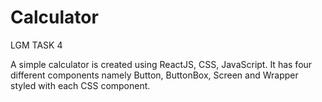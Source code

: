 # Calculator
LGM TASK 4

A simple calculator is created using ReactJS, CSS, JavaScript. It has four different components 
namely Button, ButtonBox, Screen and Wrapper styled with each CSS component. 

